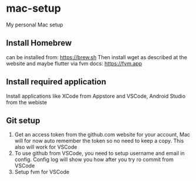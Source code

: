 # mac-setup
My personal Mac setup

## Install Homebrew
can be installed from: https://brew.sh
Then install wget as described at the website and maybe flutter via fvm docs: https://fvm.app

## Install required application
Install applications like XCode from Appstore and VSCode, Android Studio from the webiste

## Git setup
1. Get an access token from the github.com website for your account, Mac will for now auto remember the token so no need to keep a copy. This also will work for VSCode
2. To use github from VSCode, you need to setup username and email in config. Config log will show you how after you try ro commit from VSCode
3. Setup fvm for VSCode
